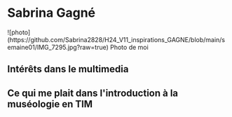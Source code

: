 <h1>Sabrina Gagné</h1>
![photo](https://github.com/Sabrina2828/H24_V11_inspirations_GAGNE/blob/main/semaine01/IMG_7295.jpg?raw=true)
Photo de moi

<h2>Intérêts dans le multimedia</h2>

<h2>Ce qui me plait dans l'introduction à la muséologie en TIM</h2>
